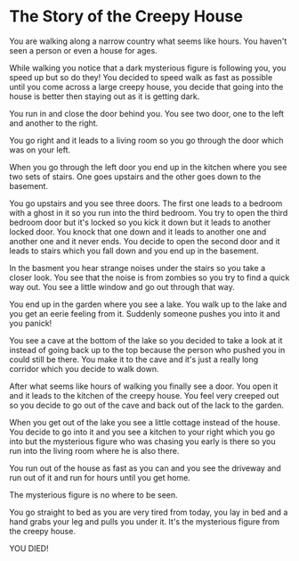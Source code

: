 # The Story of the Creepy House

You are walking along a narrow country what seems like hours.
You haven't seen a person or even a house for ages.

While walking you notice that a dark mysterious figure is following you, you speed up but so do they!
You decided to speed walk as fast as possible until you come across a large creepy house, you decide that going into the house is better then staying out as it is getting dark.

You run in and close the door behind you.
You see two door, one to the left and another to the right.

You go right and it leads to a living room so you go through the door which was on your left.

When you go through the left door you end up in the kitchen where you see two sets of stairs.
One goes upstairs and the other goes down to the basement.

You go upstairs and you see three doors.
The first one leads to a bedroom with a ghost in it so you run into the third bedroom.
You try to open the third bedroom door but it's locked so you kick it down but it leads to another locked door. You knock that one down and it leads to another one and another one and it never ends.
You decide to open the second door and it leads to stairs which you fall down and you end up in the basement.

In the basment you hear strange noises under the stairs so you take a closer look.
You see that the noise is from zombies so you try to find a quick way out.
You see a little window and go out through that way.

You end up in the garden where you see a lake.
You walk up to the lake and you get an eerie feeling from it.
Suddenly someone pushes you into it and you panick!

You see a cave at the bottom of the lake so you decided to take a look at it instead of going back up to the top because the person who pushed you in could still be there.
You make it to the cave and it's just a really long corridor which you decide to walk down.

After what seems like hours of walking you finally see a door.
You open it and it leads to the kitchen of the creepy house.
You feel very creeped out so you decide to go out of the cave and back out of the lack to the garden.

When you get out of the lake you see a little cottage instead of the house.
You decide to go into it and you see a kitchen to your right which you go into but the mysterious figure who was chasing you early is there so you run into the living room where he is also there.

You run out of the house as fast as you can and you see the driveway and run out of it and run for hours until you get home.

The mysterious figure is no where to be seen.

You go straight to bed as you are very tired from today, you lay in bed and a hand grabs your leg and pulls you under it.
It's the mysterious figure from the creepy house.

YOU DIED!
